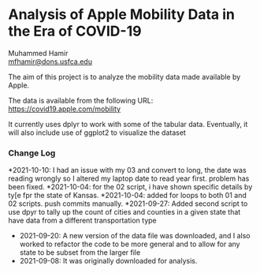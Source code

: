 # Analysis of Apple Mobility Data in the Era of COVID-19

Muhammed Hamir  
mfhamir@dons.usfca.edu

The aim of this project is to analyze the mobility data made available by Apple.

The data is available from the following URL:
https://covid19.apple.com/mobility

It currently uses dplyr to work with some of the tabular data. Eventually, it will also include use of ggplot2 to visualize the dataset

### Change Log

*2021-10-10: I had an issue with my 03 and convert to long, the date was reading wrongly so I altered my laptop date to read year first. problem has been fixed.
*2021-10-04: for the 02 script, i have shown specific details by ty[e fpr the state of Kansas.
*2021-10-04: added for loops to both 01 and 02 scripts. push commits manually.
*2021-09-27: Added second script to use dpyr to tally up the count of cities and counties in a given state that have data from a different transportation type
* 2021-09-20: A new version of the data file was downloaded, and I also worked to refactor the code to be more general and to allow for any state to be subset from the larger file
* 2021-09-08: It was originally downloaded for analysis.

